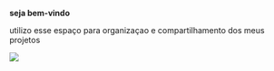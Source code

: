 **seja bem-vindo**

utilizo esse espaço para organizaçao e compartilhamento dos meus projetos

![](https://media1.tenor.com/m/ijkam0mXTHkAAAAd/blair-waldorf.gif)
